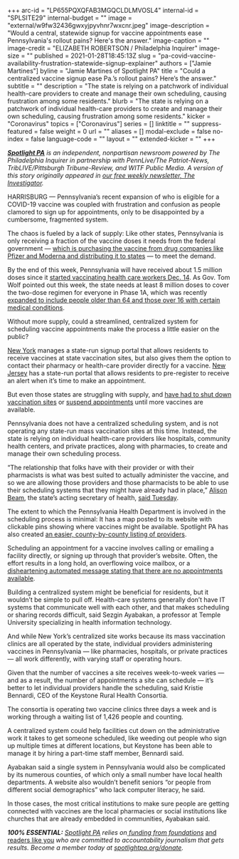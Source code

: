 +++
arc-id = "LP655PQXQFAB3MGQCLDLMVOSL4"
internal-id = "SPLSITE29"
internal-budget = ""
image = "external/w9fw32436gwxyjpyvhnr7wxcnr.jpeg"
image-description = "Would a central, statewide signup for vaccine appointments ease Pennsylvania's rollout pains? Here's the answer."
image-caption = ""
image-credit = "ELIZABETH ROBERTSON / Philadelphia Inquirer"
image-size = ""
published = 2021-01-28T18:45:13Z
slug = "pa-covid-vaccine-availability-frustration-statewide-signup-explainer"
authors = ["Jamie Martines"]
byline = "Jamie Martines of Spotlight PA"
title = "Could a centralized vaccine signup ease Pa.’s rollout pains? Here’s the answer."
subtitle = ""
description = "The state is relying on a patchwork of individual health-care providers to create and manage their own scheduling, causing frustration among some residents."
blurb = "The state is relying on a patchwork of individual health-care providers to create and manage their own scheduling, causing frustration among some residents."
kicker = "Coronavirus"
topics = ["Coronavirus"]
series = []
linktitle = ""
suppress-featured = false
weight = 0
url = ""
aliases = []
modal-exclude = false
no-index = false
language-code = ""
layout = ""
extended-kicker = ""
+++

<a href="https://www.spotlightpa.org/"><i><b>Spotlight PA</b></i></a><i> is an independent, nonpartisan newsroom powered by The Philadelphia Inquirer in partnership with PennLive/The Patriot-News, TribLIVE/Pittsburgh Tribune-Review, and WITF Public Media. A version of this story originally appeared in </i><a href="https://www.spotlightpa.org/newsletters" target=_blank><i>our free weekly newsletter, The Investigator</i></a><i>.</i>

HARRISBURG — Pennsylvania’s recent expansion of who is eligible for a COVID-19 vaccine was coupled with frustration and confusion as people clamored to sign up for appointments, only to be disappointed by a cumbersome, fragmented system.

The chaos is fueled by a lack of supply: Like other states, Pennsylvania is only receiving a fraction of the vaccine doses it needs from the federal government — <a href="https://web.archive.org/20210126213911/https://www.npr.org/sections/president-biden-takes-office/2021/01/26/960857706/the-biden-administration-is-working-to-buy-200-million-more-covid-19-vaccine-dos">which is purchasing the vaccine from drug companies like Pfizer and Moderna and distributing it to states</a> — to meet the demand.

By the end of this week, Pennsylvania will have received about 1.5 million doses since it <a href="https://web.archive.org/20210106214053/https://www.inquirer.com/news/coronavirus-covid-19-pa-first-vaccine-nj-philly-pandemic-upmc-aid-20201214.html">started vaccinating health care workers Dec. 14</a>. As Gov. Tom Wolf pointed out this week, the state needs at least 8 million doses to cover the two-dose regimen for everyone in Phase 1A, which was recently <a href="https://triblive.com/news/pennsylvania/pa-residents-65-and-older-can-get-covid-vaccine-though-supply-remains-low/">expanded to include people older than 64 and those over 16 with certain medical conditions</a>.

Without more supply, could a streamlined, centralized system for scheduling vaccine appointments make the process a little easier on the public?

<script src="https://www.spotlightpa.org/embed.js" async></script><div data-spl-embed-version="1" data-spl-src="https://www.spotlightpa.org/embeds/newsletter/"></div>

<a href="https://web.archive.org/20210126183119/https://www.democratandchronicle.com/story/news/2021/01/26/ny-covid-vaccine-appointment-sites-near-me-county-doses-limited/4232750001/">New York</a> manages a state-run signup portal that allows residents to receive vaccines at state vaccination sites, but also gives them the option to contact their pharmacy or health-care provider directly for a vaccine. <a href="https://web.archive.org/20210127002915/https://www.wsj.com/articles/how-to-get-a-covid-19-vaccine-a-state-by-state-guide-11611703769">New Jersey</a> has a state-run portal that allows residents to pre-register to receive an alert when it’s time to make an appointment.

But even those states are struggling with supply, and <a href="https://www.nj.com/coronavirus/2021/01/2-nj-covid-vaccine-mega-sites-forced-to-close-for-a-day-due-to-lack-of-doses-officials-say.html">have had to shut down vaccination sites</a> or <a href="https://www.nbcnewyork.com/news/coronavirus/nyc-vaccine-sites-face-closure-today-amid-shortage-cuomo-says-biden-admin-offers-new-sense-of-hope/2841498/">suspend appointments</a> until more vaccines are available.

Pennsylvania does not have a centralized scheduling system, and is not operating any state-run mass vaccination sites at this time. Instead, the state is relying on individual health-care providers like hospitals, community health centers, and private practices, along with pharmacies, to create and manage their own scheduling process.

“The relationship that folks have with their provider or with their pharmacists is what was best suited to actually administer the vaccine, and so we are allowing those providers and those pharmacists to be able to use their scheduling systems that they might have already had in place,” <a href="https://web.archive.org/20210122234737/https://www.inquirer.com/health/coronavirus/coronavirus-covid-19-pa-health-secretary-alison-beam-wolf-levine-vaccines-nj-philly-20210122.html">Alison Beam</a>, the state’s acting secretary of health, <a href="https://web.archive.org/20210126225115/https://www.pennlive.com/news/2021/01/wolf-acknowledges-pa-in-middle-of-pack-for-covid-19-vaccination-says-its-not-good-enough.html">said Tuesday</a>.

The extent to which the Pennsylvania Health Department is involved in the scheduling process is minimal: It has a map posted to its website with clickable pins showing where vaccines might be available. Spotlight PA has also created <a href="https://www.spotlightpa.org/news/2021/01/pa-covid-vaccine-locations-availability-where-to-get-who-can-get-latest-updates/" target=_blank>an easier, county-by-county listing of providers</a>.

Scheduling an appointment for a vaccine involves calling or emailing a facility directly, or signing up through that provider’s website. Often, the effort results in a long hold, an overflowing voice mailbox, or a <a href="https://web.archive.org/20210126022533/https://twitter.com/cbaxter1/status/1353891689161752578">disheartening automated message stating that there are no appointments available</a>.

<script src="https://www.spotlightpa.org/embed.js" async></script><div data-spl-embed-version="1" data-spl-src="https://www.spotlightpa.org/embeds/donate/?teaser_text=Spotlight%20PA%20provides%20essential%2C%20public-service%20journalism%20thanks%20to%20readers%20like%20you.%20Help%20us%20continue%20that%20work."></div>

Building a centralized system might be beneficial for residents, but it wouldn’t be simple to pull off. Health-care systems generally don’t have IT systems that communicate well with each other, and that makes scheduling or sharing records difficult, said Sezgin Ayabakan, a professor at Temple University specializing in health information technology.

And while New York’s centralized site works because its mass vaccination clinics are all operated by the state, individual providers administering vaccines in Pennsylvania — like pharmacies, hospitals, or private practices — all work differently, with varying staff or operating hours.

Given that the number of vaccines a site receives week-to-week varies — and as a result, the number of appointments a site can schedule — it’s better to let individual providers handle the scheduling, said Kristie Bennardi, CEO of the Keystone Rural Health Consortia.

The consortia is operating two vaccine clinics three days a week and is working through a waiting list of 1,426 people and counting.

A centralized system could help facilities cut down on the administrative work it takes to get someone scheduled, like weeding out people who sign up multiple times at different locations, but Keystone has been able to manage it by hiring a part-time staff member, Bennardi said.

Ayabakan said a single system in Pennsylvania would also be complicated by its numerous counties, of which only a small number have local health departments. A website also wouldn’t benefit seniors “or people from different social demographics” who lack computer literacy, he said.

In those cases, the most critical institutions to make sure people are getting connected with vaccines are the local pharmacies or social institutions like churches that are already embedded in communities, Ayabakan said.

<i><b>100% ESSENTIAL:</b></i><i> </i><a href="https://www.spotlightpa.org/"><i>Spotlight PA</i></a><i> relies on</i><a href="https://www.spotlightpa.org/support"><i> funding from foundations</i></a><i> </i><a href="https://www.spotlightpa.org/support">and readers like you</a><i> who are committed to accountability journalism that gets results. Become a member today at </i><a href="/donate?campaign=701Dn000000YgovIAC"><i>spotlightpa.org/donate</i></a><i>.</i>

<script src="https://www.spotlightpa.org/embed.js" async></script><div data-spl-embed-version="1" data-spl-src="https://www.spotlightpa.org/embeds/tips/?tip_text=Spotlight%20PA%20wants%20to%20hear%20from%20%3Cb%3Epharmacists%2C%20health-care%20workers%2C%20and%20residents%3C%2Fb%3E%20about%20their%20experience%20with%20the%20COVID-19%20vaccine%20rollout.%20Send%20us%20a%20message%20below."></div>

